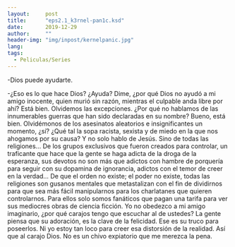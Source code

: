 ```yaml
---
layout:     post
title:      "eps2.1_k3rnel-pan1c.ksd"
date:       2019-12-29 
author:     ""
header-img: "img/inpost/kernelpanic.jpg"
lang: 
tags:
  - Peliculas/Series
---
```


-Dios puede ayudarte.

-¿Eso es lo que hace Dios? ¿Ayuda? 
Dime, ¿por qué Dios no ayudó a mi amigo inocente, quien murió sin razón, mientras el culpable anda libre por ahí? Está bien. Olvidemos las excepciones.
¿Por qué no hablamos de las innumerables guerras que han sido declaradas en su nombre? Bueno, está bien. Olvidémonos de los asesinatos aleatorios e insignificantes un momento, ¿sí?
¿Qué tal la sopa racista, sexista y de miedo en la que nos ahogamos por su causa? Y no solo hablo de Jesús. Sino de todas las religiones… De los grupos exclusivos que fueron creados para controlar, un traficante que hace que la gente se haga adicta de la droga de la esperanza, sus devotos no son más que adictos con hambre de porquería para seguir con su dopamina de ignorancia, adictos con el temor de creer en la verdad… De que el orden no existe; el poder no existe, todas las religiones son gusanos mentales que metastalizan con el fin de dividirnos para que sea más fácil manipularnos para los charlatanes que quieren controlarnos. Para ellos solo somos fanáticos que pagan una tarifa para ver sus mediocres obras de ciencia ficción.
Yo no obedezco a mi amigo imaginario, ¿por qué carajos tengo que escuchar al de ustedes?
La gente piensa que su adoración, es la clave de la felicidad. Ese es su truco para poseerlos. Ni yo estoy tan loco para creer esa distorsión de la realidad.
Así que al carajo Dios. No es un chivo expiatorio que me merezca la pena.
